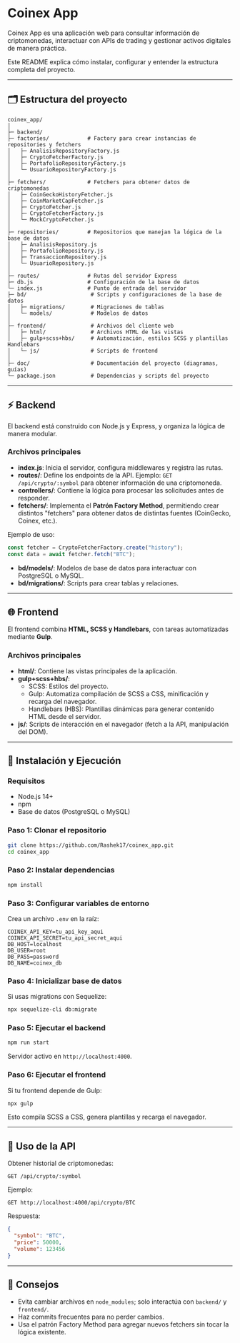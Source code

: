 # Coinex App

Coinex App es una aplicación web para consultar información de criptomonedas, interactuar con APIs de trading y gestionar activos digitales de manera práctica.

Este README explica cómo instalar, configurar y entender la estructura completa del proyecto.

---

## 🗂 Estructura del proyecto

```
coinex_app/
│
├─ backend/
├─ factories/            # Factory para crear instancias de repositories y fetchers
│   ├─ AnalisisRepositoryFactory.js
│   ├─ CryptoFetcherFactory.js
│   ├─ PortafolioRepositoryFactory.js
│   └─ UsuarioRepositoryFactory.js
│
├─ fetchers/             # Fetchers para obtener datos de criptomonedas
│   ├─ CoinGeckoHistoryFetcher.js
│   ├─ CoinMarketCapFetcher.js
│   ├─ CryptoFetcher.js
│   ├─ CryptoFetcherFactory.js
│   └─ MockCryptoFetcher.js
│
├─ repositories/         # Repositorios que manejan la lógica de la base de datos
│   ├─ AnalisisRepository.js
│   ├─ PortafolioRepository.js
│   ├─ TransaccionRepository.js
│   └─ UsuarioRepository.js
│
├─ routes/               # Rutas del servidor Express
├─ db.js                 # Configuración de la base de datos
└─ index.js              # Punto de entrada del servidor
├─ bd/                    # Scripts y configuraciones de la base de datos
│   ├─ migrations/        # Migraciones de tablas
│   └─ models/            # Modelos de datos
│
├─ frontend/              # Archivos del cliente web
│   ├─ html/              # Archivos HTML de las vistas
│   ├─ gulp+scss+hbs/     # Automatización, estilos SCSS y plantillas Handlebars
│   └─ js/                # Scripts de frontend
│
├─ doc/                   # Documentación del proyecto (diagramas, guías)
└─ package.json           # Dependencias y scripts del proyecto
```

---

## ⚡ Backend

El backend está construido con Node.js y Express, y organiza la lógica de manera modular.

### Archivos principales

- **index.js**: Inicia el servidor, configura middlewares y registra las rutas.  
- **routes/**: Define los endpoints de la API. Ejemplo: `GET /api/crypto/:symbol` para obtener información de una criptomoneda.  
- **controllers/**: Contiene la lógica para procesar las solicitudes antes de responder.  
- **fetchers/**: Implementa el **Patrón Factory Method**, permitiendo crear distintos "fetchers" para obtener datos de distintas fuentes (CoinGecko, Coinex, etc.).  

Ejemplo de uso:

```js
const fetcher = CryptoFetcherFactory.create("history");
const data = await fetcher.fetch("BTC");
```

- **bd/models/**: Modelos de base de datos para interactuar con PostgreSQL o MySQL.  
- **bd/migrations/**: Scripts para crear tablas y relaciones.

---

## 🌐 Frontend

El frontend combina **HTML, SCSS y Handlebars**, con tareas automatizadas mediante **Gulp**.

### Archivos principales

- **html/**: Contiene las vistas principales de la aplicación.  
- **gulp+scss+hbs/**:  
  - SCSS: Estilos del proyecto.  
  - Gulp: Automatiza compilación de SCSS a CSS, minificación y recarga del navegador.  
  - Handlebars (HBS): Plantillas dinámicas para generar contenido HTML desde el servidor.  
- **js/**: Scripts de interacción en el navegador (fetch a la API, manipulación del DOM).

---

## 🚀 Instalación y Ejecución

### Requisitos

- Node.js 14+  
- npm  
- Base de datos (PostgreSQL o MySQL)

### Paso 1: Clonar el repositorio

```bash
git clone https://github.com/Rashek17/coinex_app.git
cd coinex_app
```

### Paso 2: Instalar dependencias

```bash
npm install
```

### Paso 3: Configurar variables de entorno

Crea un archivo `.env` en la raíz:

```env
COINEX_API_KEY=tu_api_key_aqui
COINEX_API_SECRET=tu_api_secret_aqui
DB_HOST=localhost
DB_USER=root
DB_PASS=password
DB_NAME=coinex_db
```

### Paso 4: Inicializar base de datos

Si usas migrations con Sequelize:

```bash
npx sequelize-cli db:migrate
```

### Paso 5: Ejecutar el backend

```bash
npm run start
```

Servidor activo en `http://localhost:4000`.

### Paso 6: Ejecutar el frontend

Si tu frontend depende de Gulp:

```bash
npx gulp
```

Esto compila SCSS a CSS, genera plantillas y recarga el navegador.

---

## 🧪 Uso de la API

Obtener historial de criptomonedas:

```
GET /api/crypto/:symbol
```

Ejemplo:

```
GET http://localhost:4000/api/crypto/BTC
```

Respuesta:

```json
{
  "symbol": "BTC",
  "price": 50000,
  "volume": 123456
}
```

---

## 📌 Consejos

- Evita cambiar archivos en `node_modules`; solo interactúa con `backend/` y `frontend/`.  
- Haz commits frecuentes para no perder cambios.  
- Usa el patrón Factory Method para agregar nuevos fetchers sin tocar la lógica existente.
